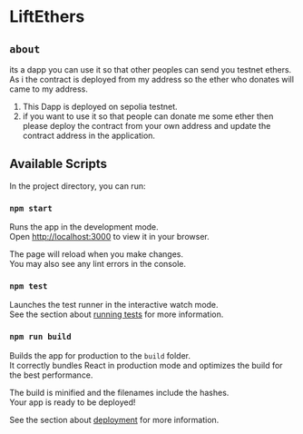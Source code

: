 # LiftEthers

## `about`

its a dapp you can use it so that other peoples can send you testnet ethers. As i the contract is deployed from my address so the ether who donates will came to my address.

1. This Dapp is deployed on sepolia testnet.
2. if you want to use it so that people can donate me some ether then please deploy the contract from your own address and update the contract address in the application.

## Available Scripts

In the project directory, you can run:

### `npm start`

Runs the app in the development mode.\
Open [http://localhost:3000](http://localhost:3000) to view it in your browser.

The page will reload when you make changes.\
You may also see any lint errors in the console.

### `npm test`

Launches the test runner in the interactive watch mode.\
See the section about [running tests](https://facebook.github.io/create-react-app/docs/running-tests) for more information.

### `npm run build`

Builds the app for production to the `build` folder.\
It correctly bundles React in production mode and optimizes the build for the best performance.

The build is minified and the filenames include the hashes.\
Your app is ready to be deployed!

See the section about [deployment](https://facebook.github.io/create-react-app/docs/deployment) for more information.
